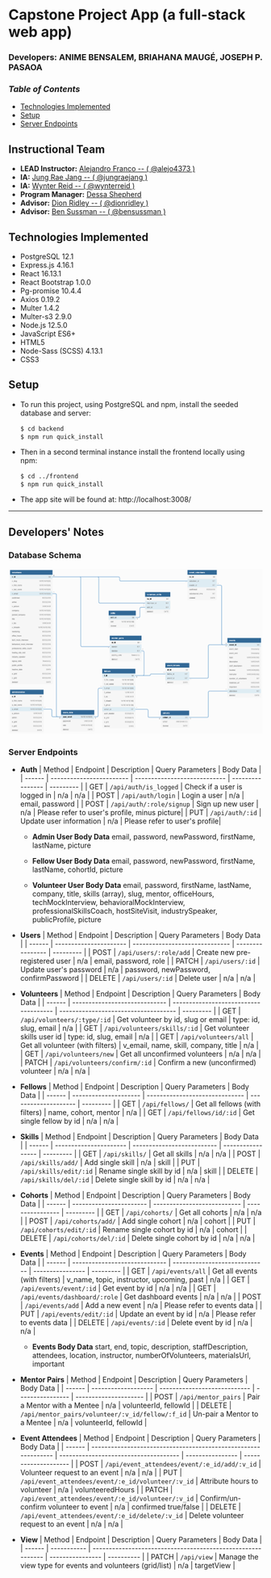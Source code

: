 # Capstone Project App (a full-stack web app)

<!-- *italicized description* -->

### **Developers: ANIME BENSALEM, BRIAHANA MAUGÉ, JOSEPH P. PASAOA**


### _Table of Contents_
+ [Technologies Implemented](#technologies-implemented)
+ [Setup](#setup)
+ [Server Endpoints](#server-endpoints)


<!-- ![screencap]() -->

## Instructional Team
+ **LEAD Instructor:** [Alejandro Franco -- ( @alejo4373 )](https://github.com/alejo4373)
+ **IA:** [Jung Rae Jang -- ( @jungraejang )](https://github.com/jungraejang)
+ **IA:** [Wynter Reid -- ( @wynterreid )](https://github.com/wynterreid)
+ **Program Manager:** [Dessa Shepherd](https://www.linkedin.com/in/dessa-shepherd-7a55b374/)
+ **Advisor:** [Dion Ridley -- ( @dionridley )](https://www.linkedin.com/in/dionridley/)
+ **Advisor:** [Ben Sussman -- ( @bensussman )](https://www.linkedin.com/in/bensussman/)

## Technologies Implemented
+ PostgreSQL 12.1
+ Express.js 4.16.1
+ React 16.13.1
+ React Bootstrap 1.0.0
+ Pg-promise 10.4.4
+ Axios 0.19.2
+ Multer 1.4.2
+ Multer-s3 2.9.0
+ Node.js 12.5.0
+ JavaScript ES6+
+ HTML5
+ Node-Sass (SCSS) 4.13.1
+ CSS3

## Setup
+ To run this project, using PostgreSQL and npm, install the seeded database and server:
  ```
  $ cd backend
  $ npm run quick_install
  ```
+ Then in a second terminal instance install the frontend locally using npm:
  ```
  $ cd ../frontend
  $ npm run quick_install
  ```
+ The app site will be found at: http://localhost:3008/

---

## Developers' Notes

### **Database Schema**
![Database Schema](/docs/DatabaseSchema.png)

### **Server Endpoints**
- **Auth**
  | Method | Endpoint                 | Description                  | Query Parameters | Body Data |
  | ------ | ------------------------ | ---------------------------- | ---------------- | --------- |
  | GET    | `/api/auth/is_logged`    | Check if a user is logged in | n/a              | n/a       |
  | POST   | `/api/auth/login`        | Login a user                 | n/a              | email, password       |
  | POST   | `/api/auth/:role/signup` | Sign up new user             | n/a              | Please refer to user's profile, minus picture|
  | PUT    | `/api/auth/:id`          | Update user information      | n/a              | Please refer to user's profile|

  - **Admin User Body Data**
email, password, newPassword, firstName, lastName, picture

  - **Fellow User Body Data**
email, password, newPassword, firstName, lastName, cohortId, picture

  - **Volunteer User Body Data**
email, password, firstName, lastName, company, title, skills (array), slug, mentor, officeHours, techMockInterview, behavioralMockInterview, professionalSkillsCoach, hostSiteVisit, industrySpeaker, publicProfile, picture

- **Users**
  | Method | Endpoint               | Description                    | Query Parameters | Body Data |
  | ------ | ---------------------- | ------------------------------ | ---------------- | --------- |
  | POST   | `/api/users/:role/add` | Create new pre-registered user | n/a              | email, password, role |
  | PATCH  | `/api/users/:id`       | Update user's password         | n/a              | password, newPassword, confirmPassword |
  | DELETE | `/api/users/:id`       | Delete user                    | n/a              | n/a                                    |


- **Volunteers**
  | Method | Endpoint                      | Description                           | Query Parameters                     | Body Data |
  | ------ | ----------------------------- | ------------------------------------- | ------------------------------------ | --------- |
  | GET    | `/api/volunteers/:type/:id`   | Get volunteer by id, slug or email    | type: id, slug, email                | n/a       |
  | GET    | `/api/volunteers/skills/:id`  | Get volunteer skills user id          | type: id, slug, email                | n/a       |
  | GET    | `/api/volunteers/all`         | Get all volunteer (with filters)      | v_email, name, skill, company, title | n/a       |
  | GET    | `/api/volunteers/new`         | Get all unconfirmed volunteers        | n/a                                  | n/a       |
  | PATCH  | `/api/volunteers/confirm/:id` | Confirm a new (unconfirmed) volunteer | n/a                                  | n/a       |

- **Fellows**
  | Method | Endpoint              | Description                    | Query Parameters     | Body Data |
  | ------ | --------------------- | ------------------------------ | -------------------- | --------- |
  | GET    | `/api/fellows/`       | Get all fellows (with filters) | name, cohort, mentor | n/a       |
  | GET    | `/api/fellows/id/:id` | Get single fellow by id        | n/a                  | n/a       |


- **Skills**
  | Method | Endpoint               | Description                | Query Parameters  | Body Data |
  | ------ | ---------------------- | -------------------------- | ----------------- | --------- |
  | GET    | `/api/skills/`         | Get all skills             | n/a               | n/a       |
  | POST   | `/api/skills/add/`     | Add single skill           | n/a               | skill     |
  | PUT    | `/api/skills/edit/:id` | Rename single skill by id  | n/a               | skill     |
  | DELETE | `/api/skills/del/:id`  | Delete single skill by id  | n/a               | n/a       |


- **Cohorts**
  | Method | Endpoint                | Description                 | Query Parameters | Body Data |
  | ------ | ----------------------- | --------------------------- | ---------------- | --------- |
  | GET    | `/api/cohorts/`         | Get all cohorts             | n/a              | n/a       |
  | POST   | `/api/cohorts/add/`     | Add single cohort           | n/a              | cohort    |
  | PUT    | `/api/cohorts/edit/:id` | Rename single cohort by id  | n/a              | cohort    |
  | DELETE | `/api/cohorts/del/:id`  | Delete single cohort by id  | n/a              | n/a       |


- **Events**
  | Method | Endpoint                      | Description                   | Query Parameters | Body Data |
  | ------ | ----------------------------- | ----------------------------- | ---------------- | --------- |
  | GET    | `/api/events/all`             | Get all events (with filters) | v_name, topic, instructor, upcoming, past | n/a |
  | GET    | `/api/events/event/:id`       | Get event by id               | n/a              | n/a                         |
  | GET    | `/api/events/dashboard/:role` | Get dashboard events          | n/a              | n/a                         |
  | POST   | `/api/events/add`             | Add a new event               | n/a              | Please refer to events data |
  | PUT    | `/api/events/edit/:id`        | Update an event by id         | n/a              | Please refer to events data |
  | DELETE | `/api/events/:id`             | Delete event by id            | n/a              | n/a                         |
  - **Events Body Data**
start, end, topic, description, staffDescription, attendees, location, instructor, numberOfVolunteers, materialsUrl, important

- **Mentor Pairs**
  | Method | Endpoint            | Description                  | Query Parameters | Body Data             |
  | ------ | ------------------- | ---------------------------- | ---------------- | --------------------- |
  | POST   | `/api/mentor_pairs` | Pair a Mentor with a Mentee  | n/a              | volunteerId, fellowId |
  | DELETE | `/api/mentor_pairs/volunteer/:v_id/fellow/:f_id` | Un-pair a Mentor to a Mentee | n/a | volunteerId, fellowId |


- **Event Attendees**
  | Method | Endpoint                                                       | Description                           | Query Parameters | Body Data            |
  | ------ | -------------------------------------------------------------- | ------------------------------------- | ---------------- | -------------------- |
  | POST   | `/api/event_attendees/event/:e_id/add/:v_id`       | Volunteer request to an event         | n/a              | n/a                  |
  | PUT    | `/api/event_attendees/event/:e_id/volunteer/:v_id` | Attribute hours to volunteer          | n/a              | volunteeredHours     |
  | PATCH  | `/api/event_attendees/event/:e_id/volunteer/:v_id` | Confirm/un-confirm volunteer to event | n/a              | confirmed true/false |
  | DELETE | `/api/event_attendees/event/:e_id/delete/:v_id`   | Delete volunteer request to an event  | n/a              | n/a                  |


- **View**
  | Method | Endpoint    | Description                                                 | Query Parameters | Body Data  |
  | ------ | ----------- | ----------------------------------------------------------- | ---------------- | ---------- |
  | PATCH  | `/api/view` | Manage the view type for events and volunteers (grid/list)  | n/a              | targetView |